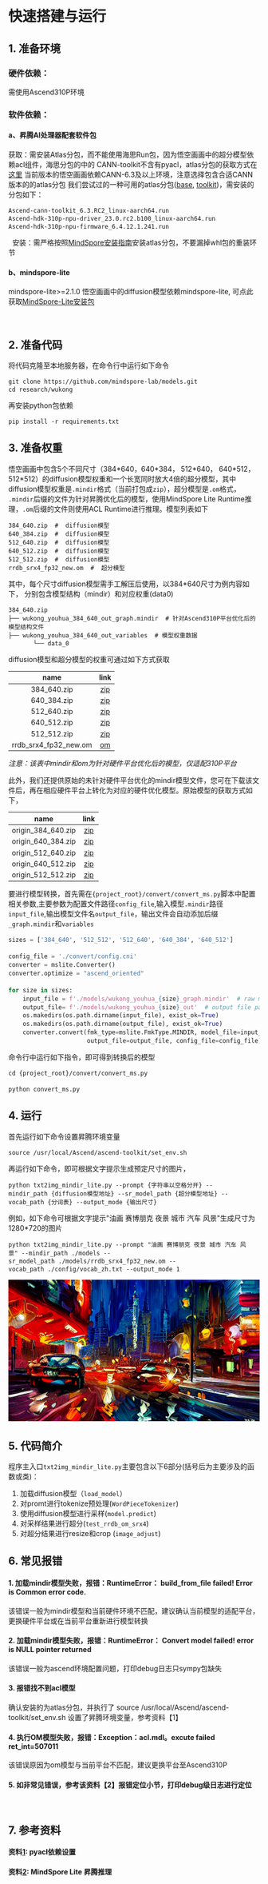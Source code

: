 # 快速搭建与运行

## 1. 准备环境

### 硬件依赖：

需使用Ascend310P环境
 

### 软件依赖：

#### a、昇腾AI处理器配套软件包

获取：需安装Atlas分包，而不能使用海思Run包，因为悟空画画中的超分模型依赖acl组件，海思分包的中的 CANN-toolkit不含有pyacl，atlas分包的获取方式在[这里](https://www.mindspore.cn/install)
当前版本的悟空画画依赖CANN-6.3及以上环境，注意选择包含合适CANN版本的的atlas分包
我们尝试过的一种可用的atlas分包([base]([cmc-szv.clouddragon.huawei.com](https://cmc-szv.clouddragon.huawei.com/cmcversion/index/releaseView?deltaId=8360598672113792&isSelect=Software&url_data=Alpha)), [toolkit]([cmc-szv.clouddragon.huawei.com](https://cmc-szv.clouddragon.huawei.com/cmcversion/index/releaseView?deltaId=8153997453754624&isSelect=Software&url_data=run)))，需安装的分包如下：

```shell
Ascend-cann-toolkit_6.3.RC2_linux-aarch64.run
Ascend-hdk-310p-npu-driver_23.0.rc2.b100_linux-aarch64.run
Ascend-hdk-310p-npu-firmware_6.4.12.1.241.run
```

 
安装：需严格按照[MindSpore安装指南](https://www.mindspore.cn/install)安装atlas分包，不要漏掉whl包的重装环节

#### b、mindspore-lite

mindspore-lite>=2.1.0
悟空画画中的diffusion模型依赖mindspore-lite, 可点此获取[MindSpore-Lite安装包](https://repo.mindspore.cn/mindspore/mindspore/version/202307/20230713/r2.1_20230713094527_c20a53db5b86e595335acc3614e1b5205c7e40d5/lite/centos_x86/cloud_fusion/python37/mindspore_lite-2.1.0-cp37-cp37m-linux_x86_64.whl) 

 

## 2. 准备代码

将代码克隆至本地服务器，在命令行中运行如下命令

```shell
git clone https://github.com/mindspore-lab/models.git
cd research/wukong
```

再安装python包依赖

```
pip install -r requirements.txt
```

## 3. 准备权重

悟空画画中包含5个不同尺寸（384\*640，640\*384， 512\*640， 640\*512， 512\*512）的diffusion模型权重和一个长宽同时放大4倍的超分模型，其中diffusion模型权重是```.mindir```格式（当前打包成```zip```），超分模型是```.om```格式， ```.mindir```后缀的文件为针对昇腾优化后的模型，使用MindSpore Lite Runtime推理，`.om`后缀的文件则使用ACL Runtime进行推理。模型列表如下

```shell
384_640.zip  #  diffusion模型
640_384.zip  #  diffusion模型
512_640.zip  #  diffusion模型
640_512.zip  #  diffusion模型
512_512.zip  #  diffusion模型
rrdb_srx4_fp32_new.om  #  超分模型
```

其中，每个尺寸diffusion模型需手工解压后使用，以384\*640尺寸为例内容如下， 分别包含模型结构（mindir）和对应权重(data0)

```shell
384_640.zip
├── wukong_youhua_384_640_out_graph.mindir  # 针对Ascend310P平台优化后的模型结构文件
├── wukong_youhua_384_640_out_variables  # 模型权重数据
       └── data_0
```

diffusion模型和超分模型的权重可通过如下方式获取


|         name         |                                          link                                          |
| :-------------------: | :-------------------------------------------------------------------------------------: |
|      384_640.zip      |     [zip](https://download.mindspore.cn/toolkits/mindone/wukonghuahua/384_640.zip)     |
|      640_384.zip      |     [zip](https://download.mindspore.cn/toolkits/mindone/wukonghuahua/640_384.zip)     |
|      512_640.zip      |     [zip](https://download.mindspore.cn/toolkits/mindone/wukonghuahua/512_640.zip)     |
|      640_512.zip      |     [zip](https://download.mindspore.cn/toolkits/mindone/wukonghuahua/640_512.zip)     |
|      512_512.zip      |     [zip](https://download.mindspore.cn/toolkits/mindone/wukonghuahua/512_512.zip)     |
| rrdb_srx4_fp32_new.om | [om](https://download.mindspore.cn/toolkits/mindone/wukonghuahua/rrdb_srx4_fp32_new.om) |

*注意：该表中mindir和om为针对硬件平台优化后的模型，仅适配310P平台*
 

此外，我们还提供原始的未针对硬件平台优化的mindir模型文件，您可在下载该文件后，再在相应硬件平台上转化为对应的硬件优化模型。原始模型的获取方式如下，


|        name        |                                         link                                         |
| :----------------: | :-----------------------------------------------------------------------------------: |
| origin_384_640.zip | [zip](https://download.mindspore.cn/toolkits/mindone/wukonghuahua/origin_384_640.zip) |
| origin_640_384.zip | [zip](https://download.mindspore.cn/toolkits/mindone/wukonghuahua/origin_640_384.zip) |
| origin_512_640.zip | [zip](https://download.mindspore.cn/toolkits/mindone/wukonghuahua/origin_512_640.zip) |
| origin_640_512.zip | [zip](https://download.mindspore.cn/toolkits/mindone/wukonghuahua/origin_640_512.zip) |
| origin_512_512.zip | [zip](https://download.mindspore.cn/toolkits/mindone/wukonghuahua/origin_512_512.zip) |

要进行模型转换，首先需在`{project_root}/convert/convert_ms.py`脚本中配置相关参数,主要参数为配置文件路径`config_file`,输入模型`.mindir`路径`input_file`,输出模型文件名`output_file`，输出文件会自动添加后缀`_graph.mindir`和`variables`

```python
sizes = ['384_640', '512_512', '512_640', '640_384', '640_512']

config_file = './convert/config.cni'
converter = mslite.Converter()
converter.optimize = "ascend_oriented"

for size in sizes:
    input_file = f'./models/wukong_youhua_{size}_graph.mindir'  # raw mindir file path
    output_file= f'./models/wukong_youhua_{size}_out'  # output file path, suffix '_graph.mindir' will be automaticly add
    os.makedirs(os.path.dirname(input_file), exist_ok=True)
    os.makedirs(os.path.dirname(output_file), exist_ok=True)
    converter.convert(fmk_type=mslite.FmkType.MINDIR, model_file=input_file,
                      output_file=output_file, config_file=config_file)
```

命令行中运行如下指令，即可得到转换后的模型

~~~shell
cd {project_root}/convert/convert_ms.py

python convert_ms.py
~~~

## 4. 运行

首先运行如下命令设置昇腾环境变量

```shell
source /usr/local/Ascend/ascend-toolkit/set_env.sh
```

再运行如下命令，即可根据文字提示生成预定尺寸的图片，

```shell
python txt2img_mindir_lite.py --prompt {字符串以空格分开} --mindir_path {diffusion模型地址} --sr_model_path {超分模型地址} --vocab_path {分词表} --output_mode {输出尺寸}
```

例如，如下命令可根据文字提示"油画 赛博朋克 夜景 城市 汽车 风景"生成尺寸为1280*720的图片

```shell
python txt2img_mindir_lite.py --prompt "油画 赛博朋克 夜景 城市 汽车 风景" --mindir_path ./models --sr_model_path ./models/rrdb_srx4_fp32_new.om --vocab_path ./config/vocab_zh.txt --output_mode 1
```

![](https://github.com/Mark-ZhouWX/wukong/blob/main/resources/pics/1280_720_sr.png)

## 5. 代码简介

程序主入口`txt2img_mindir_lite.py`主要包含以下6部分(括号后为主要涉及的函数或类)：

1. 加载diffusion模型（`load_model`）
2. 对promt进行tokenize预处理(`WordPieceTokenizer`)
3. 使用diffusion模型进行采样(`model.predict`)
4. 对采样结果进行超分(`test_rrdb_om_srx4`)
5. 对超分结果进行resize和crop (`image_adjust`)

## 6. 常见报错

#### 1. 加载mindir模型失败，报错：RuntimeError： build_from_file failed! Error is Common error code.

该错误一般为mindir模型和当前硬件环境不匹配，建议确认当前模型的适配平台，更换硬件平台或在当前平台重新进行模型转换
 

#### 2. 加载mindir模型失败，报错：RuntimeError： Convert model failed! error is NULL pointer returned

该错误一般为ascend环境配置问题，打印debug日志只sympy包缺失

#### 3. 报错找不到acl模型

确认安装的为atlas分包，并执行了 source /usr/local/Ascend/ascend-toolkit/set_env.sh 设置了昇腾环境变量，参考资料【1】

#### 4. 执行OM模型失败，报错：Exception：acl.mdl。excute failed ret_int=507011

该错误原因为om模型与当前平台不匹配，建议更换平台至Ascend310P

#### 5. 如非常见错误，参考该资料【2】报错定位小节，打印debug级日志进行定位

 

## 7. 参考资料

#### 资料[1](https://www.hiascend.com/document/detail/zh/CANNCommunityEdition/70RC1alpha001/infacldevg/aclpythondevg/aclpythondevg_0008.html): pyacl依赖设置

#### 资料[2](https://gitee.com/youshu1/lite_hacks/blob/master/ascend_infer.md): MindSpore Lite 昇腾推理
